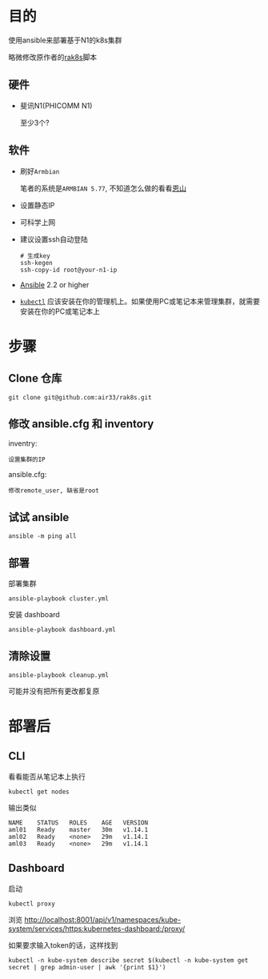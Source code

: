 # 目的

使用ansible来部署基于N1的k8s集群

略微修改原作者的[rak8s](https://github.com/rak8s/rak8s)脚本

## 硬件

* 斐讯N1(PHICOMM N1)

    至少3个?

## 软件

* 刷好`Armbian`

    笔者的系统是`ARMBIAN 5.77`, 不知道怎么做的看看[恩山](https://www.right.com.cn/forum/forum-158-1.html)

* 设置静态IP

* 可科学上网

* 建议设置ssh自动登陆

    ```
    # 生成key
    ssh-kegen
    ssh-copy-id root@your-n1-ip
    ```

* [Ansible](http://docs.ansible.com/ansible/latest/intro_installation.html) 2.2 or higher

* [`kubectl`](https://kubernetes.io/docs/tasks/tools/install-kubectl/) 应该安装在你的管理机上。如果使用PC或笔记本来管理集群，就需要安装在你的PC或笔记本上

# 步骤

## Clone 仓库

```
git clone git@github.com:air33/rak8s.git
```

## 修改 ansible.cfg 和 inventory

inventry:

    设置集群的IP

ansible.cfg:

    修改remote_user, 缺省是root

## 试试 ansible

```
ansible -m ping all
```

## 部署

部署集群

```
ansible-playbook cluster.yml
```

安装 dashboard

```
ansible-playbook dashboard.yml
```

## 清除设置


```
ansible-playbook cleanup.yml
```

可能并没有把所有更改都复原

# 部署后

## CLI

看看能否从笔记本上执行

```
kubectl get nodes
```

输出类似

```
NAME    STATUS   ROLES    AGE   VERSION
aml01   Ready    master   30m   v1.14.1
aml02   Ready    <none>   29m   v1.14.1
aml03   Ready    <none>   29m   v1.14.1
```

## Dashboard

启动

```
kubectl proxy
```

浏览
[http://localhost:8001/api/v1/namespaces/kube-system/services/https:kubernetes-dashboard:/proxy/](http://localhost:8001/api/v1/namespaces/kube-system/services/https:kubernetes-dashboard:/proxy/)


如果要求输入token的话，这样找到

```
kubectl -n kube-system describe secret $(kubectl -n kube-system get secret | grep admin-user | awk '{print $1}')
```
